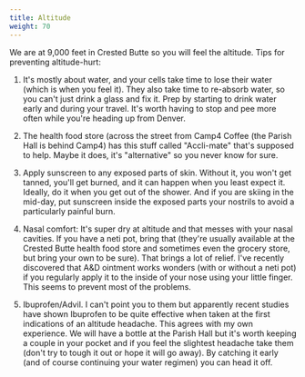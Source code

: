 ```yaml
---
title: Altitude
weight: 70
---
```


We are at 9,000 feet in Crested Butte so you will feel the altitude. Tips for preventing altitude-hurt:

1. It's mostly about water, and your cells take time to lose their water (which is when you feel it).  They also take time to re-absorb water, so you can't just drink a glass and fix it. Prep by starting to drink water early and during your travel. It's worth having to stop and pee more often while you're heading up from Denver.

2. The health food store (across the street from Camp4 Coffee (the Parish Hall is behind Camp4) has this stuff called "Accli-mate" that's supposed to help. Maybe it does, it's "alternative" so you never know for sure.

3. Apply sunscreen to any exposed parts of skin. Without it, you won't get
tanned, you'll get burned, and it can happen when you least expect it. Ideally,
do it when you get out of the shower. And if you are skiing in the mid-day,
put sunscreen inside the exposed parts your nostrils to avoid a particularly
painful burn.

4. Nasal comfort: It's super dry at altitude and that messes with your nasal
cavities. If you have a neti pot, bring that (they're usually available at the
Crested Butte health food store and sometimes even the grocery store, but
bring your own to be sure). That brings a lot of relief. I've recently
discovered that A&D ointment works wonders (with or without a neti pot) if you
regularly apply it to the inside of your nose using your little finger. This
seems to prevent most of the problems.

5. Ibuprofen/Advil. I can't point you to them but apparently recent studies have shown Ibuprofen to be quite effective when taken at the first indications of an altitude headache. This agrees with my own experience. We will have a bottle at the Parish Hall but it's worth keeping a couple in your pocket and if you feel the slightest headache take them (don't try to tough it out or hope it will go away). By catching it early (and of course continuing your water regimen) you can head it off.
